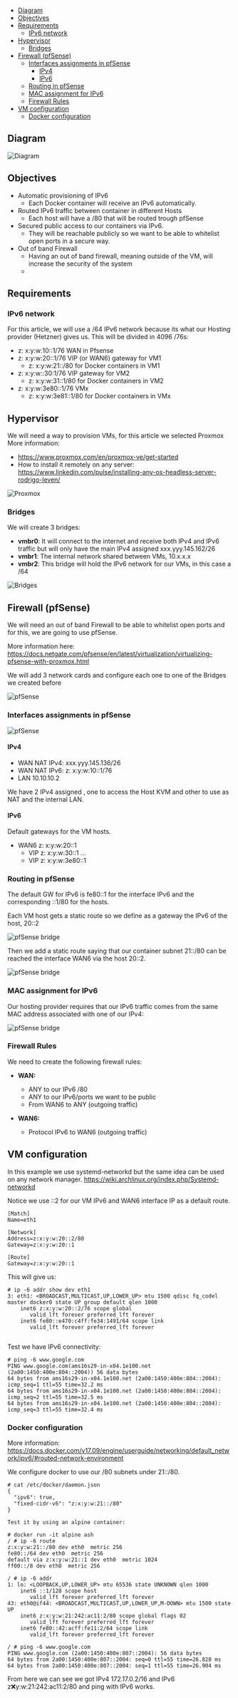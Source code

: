 - [Diagram](#diagram)
- [Objectives](#objectives)
- [Requirements](#requirements)
  - [IPv6 network](#ipv6-network)
- [Hypervisor](#hypervisor)
  - [Bridges](#bridges)
- [Firewall (pfSense)](#firewall-pfsense)
  - [Interfaces assignments in pfSense](#interfaces-assignments-in-pfsense)
    - [IPv4](#ipv4)
    - [IPv6](#ipv6)
  - [Routing in pfSense](#routing-in-pfsense)
  - [MAC assignment for IPv6](#mac-assignment-for-ipv6)
  - [Firewall Rules](#firewall-rules)
- [VM configuration](#vm-configuration)
  - [Docker configuration](#docker-configuration)
## Diagram
![Diagram](images/Docker&#32;IPv6&#32;Securely.png)
## Objectives 
* Automatic provisioning of IPv6
   * Each Docker container will receive an IPv6 automatically.
* Routed IPv6 traffic between container in different Hosts
   * Each host will have a /80 that will be routed trough pfSense 
* Secured public access to our containers via IPv6.
   * They will be reachable publicly so we want to be able to whitelist open ports in a secure way.
* Out of band Firewall
   * Having an out of band firewall, meaning outside of the VM, will increase the security of the system
   * 
## Requirements
### IPv6 network
For this article, we will use a /64 IPv6 network because its what our Hosting provider (Hetzner) gives us.
This will be divided in 4096 /76s:
* z: x:y:w:10::1/76 WAN in Pfsense
* z: x:y:w:20::1/76 VIP (or WAN6) gateway for VM1
  * z: x:y:w:21::/80 for Docker containers in VM1
* z: x:y:w::30:1/76 VIP gateway for VM2
  * z: x:y:w:31::1/80 for Docker containers in VM2
* z: x:y:w:3e80::1/76 VMx
  * z: x:y:w:3e81::1/80 for Docker containers in VMx

## Hypervisor
We will need a way to provision VMs, for this article we selected Proxmox
More information: 
* https://www.proxmox.com/en/proxmox-ve/get-started
* How to install it remotely on any server: https://www.linkedin.com/pulse/installing-any-os-headless-server-rodrigo-leven/

![Proxmox](images/proxmox.png)


### Bridges
We will create 3 bridges:
* **vmbr0**: It will connect to the internet and receive both IPv4 and IPv6 traffic but will only have the main IPv4 assigned xxx.yyy.145.162/26
* **vmbr1**: The internal network shared between VMs, 10.x.x.x
* **vmbr2**: This bridge will hold the IPv6 network for our VMs, in this case a /64

![Bridges](images/bridges.png)
## Firewall (pfSense)
We will need an out of band Firewall to be able to whitelist open ports and for this, we are going to use pfSense.
 
More information here: https://docs.netgate.com/pfsense/en/latest/virtualization/virtualizing-pfsense-with-proxmox.html

We will add 3 network cards and configure each one to one of the Bridges we created before

![pfSense](images/pfsense.png)

### Interfaces assignments in pfSense
![pfSense](images/pfsense_interfaces2.png)
#### IPv4
* WAN NAT IPv4: xxx.yyy.145.136/26
* WAN NAT IPv6: z: x:y:w:10::1/76
* LAN 10.10.10.2

We have 2 IPv4 assigned , one to access the Host KVM and other to use as NAT and the internal LAN.
#### IPv6
Default gateways for the VM hosts.
* WAN6 z: x:y:w:20::1
  * VIP z: x:y:w:30::1
  ...
  * VIP z: x:y:w:3e80::1


### Routing in pfSense

The default GW for IPv6 is fe80::1 for the interface IPv6 and the corresponding ::1/80 for the hosts.

Each VM host gets a static route so we define as a gateway the IPv6 of the host, 20::2

![pfSense bridge](images/pfsense_gateways.png)

Then we add a static route saying that our container subnet 21::/80 can be reached the interface WAN6 via the host 20::2.

![pfSense bridge](images/pfsense_static_routes.png)


### MAC assignment for IPv6

Our hosting provider requires that our IPv6 traffic comes from the same MAC address associated with one of our IPv4:

![pfSense bridge](images/hetzner_ipv6.png)


### Firewall Rules
We need to create the following firewall rules:
* **WAN:**
  * ANY to our IPv6 /80
  * ANY to our IPv6/ports we want to be public
  * From WAN6 to ANY (outgoing traffic)

* **WAN6:**
  * Protocol IPv6 to WAN6 (outgoing traffic)

## VM configuration
In this example we use systemd-networkd but the same idea can be used on any network manager.
https://wiki.archlinux.org/index.php/Systemd-networkd

Notice we use ::2 for our VM IPv6 and WAN6 interface IP as a default route.

```
[Match]
Name=eth1

[Network]
Address=z:x:y:w:20::2/80
Gateway=z:x:y:w:20::1

[Route]
Gateway=z:x:y:w:20::1

```

This will give us:

```
# ip -6 addr show dev eth1
3: eth1: <BROADCAST,MULTICAST,UP,LOWER_UP> mtu 1500 qdisc fq_codel master docker0 state UP group default qlen 1000
    inet6 z:x:y:w:20::2/76 scope global 
       valid_lft forever preferred_lft forever
    inet6 fe80::e470:c4ff:fe34:1491/64 scope link 
       valid_lft forever preferred_lft forever


```

Test we have IPv6 connectivity:
```
# ping -6 www.google.com
PING www.google.com(ams16s29-in-x04.1e100.net (2a00:1450:400e:804::2004)) 56 data bytes
64 bytes from ams16s29-in-x04.1e100.net (2a00:1450:400e:804::2004): icmp_seq=1 ttl=55 time=32.2 ms
64 bytes from ams16s29-in-x04.1e100.net (2a00:1450:400e:804::2004): icmp_seq=2 ttl=55 time=32.5 ms
64 bytes from ams16s29-in-x04.1e100.net (2a00:1450:400e:804::2004): icmp_seq=3 ttl=55 time=32.4 ms
```

### Docker configuration
More information: https://docs.docker.com/v17.09/engine/userguide/networking/default_network/ipv6/#routed-network-environment

We configure docker to use our /80 subnets under 21::/80.

```
# cat /etc/docker/daemon.json 
{
  "ipv6": true,
  "fixed-cidr-v6": "z:x:y:w:21::/80"
}
```

```
Test it by using an alpine container:

# docker run -it alpine ash
/ # ip -6 route
z:x:y:w:21::/80 dev eth0  metric 256 
fe80::/64 dev eth0  metric 256 
default via z:x:y:w:21::1 dev eth0  metric 1024 
ff00::/8 dev eth0  metric 256 

/ # ip -6 addr
1: lo: <LOOPBACK,UP,LOWER_UP> mtu 65536 state UNKNOWN qlen 1000
    inet6 ::1/128 scope host 
       valid_lft forever preferred_lft forever
43: eth0@if44: <BROADCAST,MULTICAST,UP,LOWER_UP,M-DOWN> mtu 1500 state UP 
    inet6 z:x:y:w:21:242:ac11:2/80 scope global flags 02 
       valid_lft forever preferred_lft forever
    inet6 fe80::42:acff:fe11:2/64 scope link 
       valid_lft forever preferred_lft forever

/ # ping -6 www.google.com
PING www.google.com (2a00:1450:400e:807::2004): 56 data bytes
64 bytes from 2a00:1450:400e:807::2004: seq=0 ttl=55 time=26.828 ms
64 bytes from 2a00:1450:400e:807::2004: seq=1 ttl=55 time=26.904 ms

```

From here we can see we got IPv4 172.17.0.2/16 and IPv6 z:x:y:w:21:242:ac11:2/80 and ping with IPv6 works.

